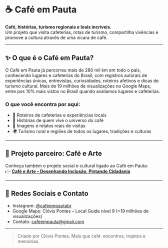 # ☕ Café em Pauta

**Café, histórias, turismo regionais e loais incríveis.**  
Um projeto que visita cafeterias, rotas de turismo, compartilha vivências e promove a cultura através de uma xícara de café.

---

## ✨ O que é o Café em Pauta?

O Café em Pauta já percorreu mais de 280 mil km em todo o país, conhecendo lugares e cafeterias do Brasil, com registros autorais de experiências únicas, entrevistas, curiosidades, roteiros afetivos e dicas de turismo cultural. Mais de 19 milhões de visualizações no Google Maps, entre pos 10% mais vistos no Brasil quando avaliamos lugares e cafeterias.

### O que você encontra por aqui:
- 📍 Roteiros de cafeterias e experiências locais  
- 🎤 Histórias de quem vive o universo do café  
- 📸 Imagens e relatos reais de visitas  
- 🌍 Turismo rural e regiões de todos os lugares, tradições e culturas  

---

## 🤝 Projeto parceiro: Café e Arte

Conheça também o projeto social e cultural ligado ao Café em Pauta:  
👉 [**Café e Arte – Desenhando Inclusão, Pintando Cidadania**](https://github.com/cafeemarte/cafeearte)

---

## 🔗 Redes Sociais e Contato

- Instagram: [@cafeempautabr](https://instagram.com/cafeempautabr)  
- Google Maps: Clóvis Pontes – Local Guide nível 9 (+19 milhões de visualizações)  
- Contato: cafeempauta@gmail.com  

---

> Criado por Clóvis Pontes. Mais que café: encontros, trajetos e memórias.


<!--
**cafeempauta/cafeempauta** is a ✨ _special_ ✨ repository because its `README.md` (this file) appears on your GitHub profile.

Here are some ideas to get you started:

- 🔭 I’m currently working on ...
- 🌱 I’m currently learning ...
- 👯 I’m looking to collaborate on ...
- 🤔 I’m looking for help with ...
- 💬 Ask me about ...
- 📫 How to reach me: ...
- 😄 Pronouns: ...
- ⚡ Fun fact: ...
-->

